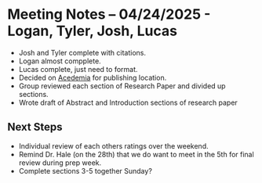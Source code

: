 # Meeting Notes – 04/24/2025 - Logan, Tyler, Josh, Lucas
- Josh and Tyler complete with citations.  
- Logan almost compplete.  
- Lucas complete, just need to format.
- Decided on [Acedemia](https://www.academia.edu/) for publishing location.  
- Group reviewed each section of Research Paper and divided up sections.
- Wrote draft of Abstract and Introduction sections of research paper

## Next Steps
- Individual review of each others ratings over the weekend.  
- Remind Dr. Hale (on the 28th) that we do want to meet in the 5th for final review during prep week.  
- Complete sections 3-5 together Sunday?  
